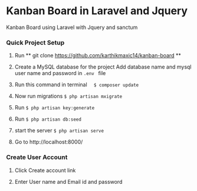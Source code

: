 # Kanban Board in Laravel  and  Jquery
Kanban Board using Laravel with Jquery and sanctum

### Quick Project Setup

1. Run ** git clone https://github.com/karthikmaxic14/kanban-board **

2. Create a MySQL database for the project
	Add database name and mysql user name and password in `.env ` file

3. Run this command in terminal ```  $ composer update```

4. Now run migrations ``` $ php artisan mxigrate ```

5.   Run ``` $ php artisan key:generate ```

6.   Run ``` $ php artisan db:seed ```

7.  start the server ``` $ php artisan serve ```

8. Go to http://localhost:8000/

### Create User Account

1. Click Create account link 

2. Enter User name and Email id and password

